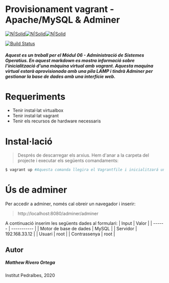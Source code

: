 # Provisionament vagrant - Apache/MySQL & Adminer

[![N|Solid](https://encrypted-tbn0.gstatic.com/images?q=tbn:ANd9GcSZYkNq6JQ00zK3PC-FvYqph0PzRV6ICwfBPQ&usqp=CAU)](https://github.com/a19Matthew/Projecte17)[![N|Solid](https://i0.wp.com/appiomatic.com/blog/wp-content/uploads/2019/04/lamp.png?fit=512%2C200&ssl=1)](https://github.com/a19Matthew/Projecte17)[![N|Solid](https://www.jose-aguilar.com/blog/wp-content/uploads/2014/08/adminer_logo.jpg)](https://github.com/a19Matthew/Projecte17)




[![Build Status](https://travis-ci.org/joemccann/dillinger.svg?branch=master)](https://github.com/a19Matthew/Projecte17)

##### Aquest es un treball per el Módul 06 - Administració de Sistemes Operatius. En aquest markdown es mostra informació sobre l'inicialització d'una màquina virtual amb vagrant. Aquesta maquina virtual estarà aprovisionada amb una pila LAMP i tindrà Adminer per gestionar la base de dades amb una interfície web.

# Requeriments
- Tenir instal·lat virtualbox
- Tenir instal·lat vagrant
- Tenir els recursos de hardware necessaris

# Instal·lació
> Després de descarregar els arxius. Hem d'anar a la carpeta del projecte i executar els següents comandaments:

```sh
$ vagrant up #Aquesta comanda llegira el Vagrantfile i inicialitzará una VM privionada.
```
# Ús de adminer
Per accedir a adminer, només cal obreir un navegador i inserir:
>http://localhost:8080/adminer/adminer
>
A continuació inserim les següents dades al formulari:
| Input | Valor |
| ------ | ----------- |
| Motor de base de dades  | MySQL |
| Servidor    | 192.168.33.12 |
| Usuari | root |
| Contrassenya    | root |

## Autor

##### Matthew Rivero Ortega 
Institut Pedralbes, 2020
